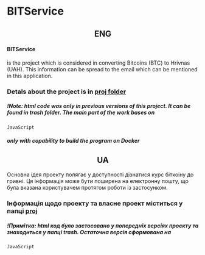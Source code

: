 # BITService
<h2 align = "center"> ENG </h2>
<h4>BITService</h4>
<p>is the project which is considered in converting Bitcoins (BTC) to Hrivnas (UAH). This information can be spread to the email which can be mentioned in this application.</p>
<h3>Detals about the project is in <a href = "https://github.com/SunDall/BITService/tree/main/proj">proj folder</a></h3>
<h5>!Note: html code was only in previous versions of this project. It can be found in trash folder. The main part of the work bases on </h5>

`JavaScript`

<h5>only with copability to build the program on Docker</h5>

<h2 align = "center"> UA </h2>
<p>Основна ідея проекту полягає у доступності дізнатися курс біткоіну до гривні. Ця інформація може бути поширена на електронну пошту, що була вказана користувачем протягом роботи із застосунком.</p>
<h3>Інформація щодо проекту та власне проект міститься у папці <a href = "https://github.com/SunDall/BITService/tree/main/proj"><b>proj</b></a></h3>
<h5>!Примітка: html код було застосовано у попередніх версіях проєкту та знаходиться у папці trash. Остаточна версія сформована на</h5>

`JavaScript`
